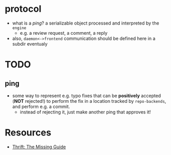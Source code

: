 protocol
========

- what is a *ping*? a serializable object processed and interpreted by the `engine`
    - e.g. a review request, a comment, a reply
- also, `daemon<->frontend` communication should be defined here in a subdir eventualy

# TODO

## ping

- some way to represent e.g. typo fixes that can be **positively** accepted (**NOT** rejected!) to perform the fix in a location tracked by `repo-backends`, and perform e.g. a commit.
    - instead of rejecting it, just make another ping that approves it!

# Resources

- [Thrift: The Missing Guide](https://diwakergupta.github.io/thrift-missing-guide)
